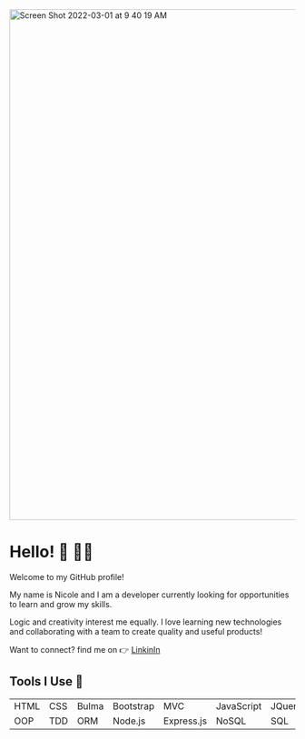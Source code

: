 
<img width="900" alt="Screen Shot 2022-03-01 at 9 40 19 AM" src="https://user-images.githubusercontent.com/95489992/156189332-2ff1b266-2d4d-4cf3-8456-1077da4c2ee7.png">

# Hello! 👋 👩‍💻
<p>Welcome to my GitHub profile!</p>
<p>My name is Nicole and I am a developer currently looking for opportunities to learn and grow my skills.</p>

<p>Logic and creativity interest me equally. I love learning new technologies and collaborating with a team to create quality and useful products!</p>

Want to connect? find me on 👉 <a href="https://www.linkedin.com/in/nicole-barranca-8b20b617b/">LinkinIn</a>

## Tools I Use 🔧

<table>
    <tr>
        <td>HTML</td>
        <td>CSS</td>
        <td>Bulma</td>
        <td>Bootstrap</td>
        <td>MVC</td>
        <td>JavaScript</td>
        <td>JQuery</td>
        <td>MERN</td>
    </tr>
    <tr>
        <td>OOP</td>
        <td>TDD</td>
        <td>ORM</td>
        <td>Node.js</td>
        <td>Express.js</td>
        <td>NoSQL</td>
        <td>SQL</td>
        <td>React</td>
    </tr>
</table>

